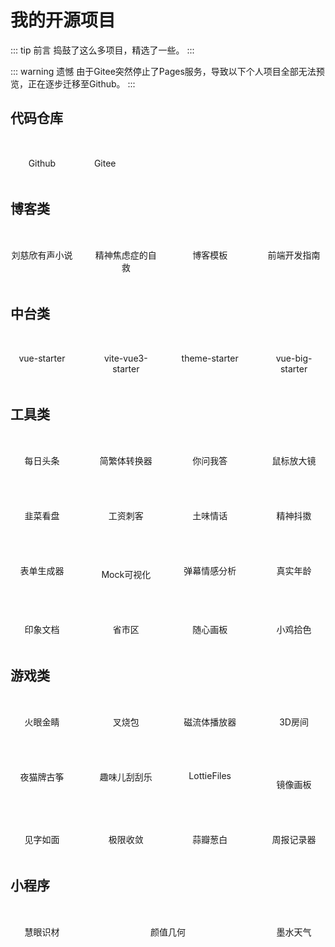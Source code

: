 # 我的开源项目

::: tip 前言
捣鼓了这么多项目，精选了一些。
:::

::: warning 遗憾
由于Gitee突然停止了Pages服务，导致以下个人项目全部无法预览，正在逐步迁移至Github。
:::

## 代码仓库

<!-- - [Github](https://github.com/JasonBai007)
- [Gitee](https://gitee.com/lubanseven) -->

<div class="row" style="justify-content: flex-start">
  <a class="itemWrap" target="_blank" href="https://github.com/JasonBai007">
    <img :src="$withBase('/projects/github.png')">
    <h4>Github</h4>
  </a>
  <a class="itemWrap" target="_blank" href="https://gitee.com/lubanseven">
    <img :src="$withBase('/projects/gitee.png')">
    <h4>Gitee</h4>
  </a>  
</div>

## 博客类

<!-- - [book](https://lubanseven.gitee.io/book) `刘慈欣短篇小说有声合集`
- [selfhelp](https://lubanseven.gitee.io/selfhelp) `精神焦虑症的自救`
- [blog](https://gitee.com/lubanseven/blog) `一个开箱即用的博客模板`
- [baipress](http://lubanseven.gitee.io/baipress) `曾经写的一个开发指南` -->

<div class="row">
  <a class="itemWrap" target="_blank" href="https://lubanseven.gitee.io/book">
    <img :src="$withBase('/projects/book1.png')">
    <h4>刘慈欣有声小说</h4>
  </a>
  <a class="itemWrap" target="_blank" href="https://lubanseven.gitee.io/selfhelp">
    <img :src="$withBase('/projects/book2.png')">
    <h4>精神焦虑症的自救</h4>
  </a>
  <a class="itemWrap" target="_blank" href="https://gitee.com/lubanseven/blog">
    <img :src="$withBase('/projects/book3.png')">
    <h4>博客模板</h4>
  </a>
  <a class="itemWrap" target="_blank" href="http://lubanseven.gitee.io/baipress">
    <img :src="$withBase('/projects/book4.png')">
    <h4>前端开发指南</h4>
  </a>
</div>

## 中台类

<!-- - [vue-starter](https://github.com/JasonBai007/vue-starter) `一个开箱即用的vue中台系统`
- [vite-starter](https://github.com/JasonBai007/vite-starter) `一个开箱即用的vite & vue3模板`
- [theme-starter](https://github.com/JasonBai007/theme-starter) `系统换肤示例模板`
- [vue-big-starter](https://gitee.com/lubanseven/vue-big-starter) `Vue大屏模板` -->

<div class="row">
  <a class="itemWrap" target="_blank" href="https://github.com/JasonBai007/vue-starter">
    <img :src="$withBase('/projects/template1.png')">
    <h4>vue-starter</h4>
  </a>
  <a class="itemWrap" target="_blank" href="https://gitee.com/lubanseven/vite-vue3-starter">
    <img :src="$withBase('/projects/template2.png')">
    <h4>vite-vue3-starter</h4>
  </a>
  <a class="itemWrap" target="_blank" href="https://github.com/JasonBai007/theme-starter">
    <img :src="$withBase('/projects/template3.png')">
    <h4>theme-starter</h4>
  </a>
  <a class="itemWrap" target="_blank" href="https://gitee.com/lubanseven/vue-big-starter">
    <img :src="$withBase('/projects/template4.png')">
    <h4>vue-big-starter</h4>
  </a>
</div>

## 工具类

<!-- - [news](https://lubanseven.gitee.io/news) `每日头条`
- [converter](https://lubanseven.gitee.io/converter) `简体-繁体 转换器`
- [ai](https://lubanseven.gitee.io/ai) `chatGPT聊天机器人-智子`
- [microscope](https://lubanseven.gitee.io/microscope) `鼠标放大镜`
- [chives](https://lubanseven.gitee.io/chives) `韭菜看盘`
- [salary](https://lubanseven.gitee.io/salary) `工资计算器`
- [qinghua](https://lubanseven.gitee.io/qinghua) `随机土味情话`
- [douyin](https://lubanseven.gitee.io/douyin) `抖音无水印下载工具`
- [lego](https://jasonbai007.github.io/lego) `拖拽表单生成器`
- [json-preview](https://jasonbai007.github.io/json-preview) `Mock数据可视化工具`
- [b-danmakus](https://github.com/JasonBai007/b-danmakus) `爬取B站弹幕数据并分析弹幕情感`
- [age](https://lubanseven.gitee.io/age) `真实年龄计算器`
- [keeper](https://jasonbai007.github.io/keeper) `计划执行记录器`
- [utils](https://gitee.com/lubanseven/utils) `封装了常用工具函数`
- [done](http://lubanseven.gitee.io/done) `周报记录器`
- [suanban](http://lubanseven.gitee.io/suanban/#/movie) `蒜瓣-聪白` -->

<div class="row">
  <a class="itemWrap" target="_blank" href="https://lubanseven.gitee.io/news">
    <img :src="$withBase('/projects/tools1.png')">
    <h4>每日头条</h4>
  </a>
  <a class="itemWrap" target="_blank" href="https://lubanseven.gitee.io/converter">
    <img :src="$withBase('/projects/tools2.png')">
    <h4>简繁体转换器</h4>
  </a>
  <a class="itemWrap" target="_blank" href="http://lubanseven.gitee.io/ai-pc">
    <img :src="$withBase('/projects/tools3.png')">
    <h4>你问我答</h4>
  </a>
  <a class="itemWrap" target="_blank" href="https://lubanseven.gitee.io/microscope">
    <img :src="$withBase('/projects/tools4.png')">
    <h4>鼠标放大镜</h4>
  </a>
</div>

<div class="row">
  <a class="itemWrap" target="_blank" href="https://lubanseven.gitee.io/chives">
    <img :src="$withBase('/projects/tools5.png')">
    <h4>韭菜看盘</h4>
  </a>
  <a class="itemWrap" target="_blank" href="https://lubanseven.gitee.io/salary">
    <img :src="$withBase('/projects/tools6.png')">
    <h4>工资刺客</h4>
  </a>
  <a class="itemWrap" target="_blank" href="https://lubanseven.gitee.io/qinghua">
    <img :src="$withBase('/projects/tools7.png')">
    <h4>土味情话</h4>
  </a>
  <a class="itemWrap" target="_blank" href="https://lubanseven.gitee.io/douyin">
    <img :src="$withBase('/projects/tools8.png')">
    <h4>精神抖擞</h4>
  </a>
</div>

<div class="row">
  <a class="itemWrap" target="_blank" href="https://jasonbai007.github.io/lego">
    <img :src="$withBase('/projects/tools9.png')">
    <h4>表单生成器</h4>
  </a>
  <a class="itemWrap" target="_blank" href="https://jasonbai007.github.io/json-preview">
    <img :src="$withBase('/projects/tools10.png')" style="margin-top: 16px;">
    <h4>Mock可视化</h4>
  </a>
  <a class="itemWrap" target="_blank" href="https://github.com/JasonBai007/b-danmakus">
    <img :src="$withBase('/projects/tools11.png')">
    <h4>弹幕情感分析</h4>
  </a>
  <a class="itemWrap" target="_blank" href="https://lubanseven.gitee.io/age">
    <img :src="$withBase('/projects/tools12.png')">
    <h4>真实年龄</h4>
  </a>
</div>

<div class="row">
  <a class="itemWrap" target="_blank" href="https://lubanseven.gitee.io/mark-me">
    <img :src="$withBase('/projects/tools13.png')">
    <h4>印象文档</h4>
  </a> 
  <a class="itemWrap" target="_blank" href="https://gitee.com/lubanseven/area">
    <img :src="$withBase('/projects/tools14.png')">
    <h4>省市区</h4>
  </a> 
  <a class="itemWrap" target="_blank" href="https://lubanseven.gitee.io/dream-pad">
    <img :src="$withBase('/projects/tools15.png')">
    <h4>随心画板</h4>
  </a> 
  <a class="itemWrap" target="_blank" href="https://lubanseven.gitee.io/eye-dropper">
    <img :src="$withBase('/projects/tools16.png')">
    <h4>小鸡拾色</h4>
  </a>  
</div>

## 游戏类

<!-- - [eyesight](https://lubanseven.gitee.io/eyesight) `火眼金睛H5游戏`
- [xball](https://lubanseven.gitee.io/xball) `叉烧包H5游戏`
- [fluid](https://lubanseven.gitee.io/fluid) `磁流体播放器`
- [cube](https://lubanseven.gitee.io/room/index.html) `ThreeJS的3D空间`
- [zither](https://lubanseven.gitee.io/zither) `夜猫牌古筝`
- [lottery](https://lubanseven.gitee.io/lottery) `趣味儿刮刮乐`
- [lottie](https://lubanseven.gitee.io/lottie) `LottieFiles` -->

<div class="row">
  <a class="itemWrap" target="_blank" href="https://lubanseven.gitee.io/eyesight">
    <img :src="$withBase('/projects/game1.png')">
    <h4>火眼金睛</h4>
  </a>
  <a class="itemWrap" target="_blank" href="https://lubanseven.gitee.io/xball">
    <img :src="$withBase('/projects/game2.png')">
    <h4>叉烧包</h4>
  </a>
  <a class="itemWrap" target="_blank" href="https://lubanseven.gitee.io/fluid">
    <img :src="$withBase('/projects/game3.png')">
    <h4>磁流体播放器</h4>
  </a>
  <a class="itemWrap" target="_blank" href="https://lubanseven.gitee.io/room/index.html">
    <img :src="$withBase('/projects/game4.png')">
    <h4>3D房间</h4>
  </a>
</div>
<div class="row">
  <a class="itemWrap" target="_blank" href="https://lubanseven.gitee.io/zither">
    <img :src="$withBase('/projects/game5.png')">
    <h4>夜猫牌古筝</h4>
  </a>
  <a class="itemWrap" target="_blank" href="https://lubanseven.gitee.io/lottery">
    <img :src="$withBase('/projects/game6.png')">
    <h4>趣味儿刮刮乐</h4>
  </a>
  <a class="itemWrap" target="_blank" href="https://lubanseven.gitee.io/lottie">
    <img :src="$withBase('/projects/game7.png')">
    <h4>LottieFiles</h4>
  </a> 
  <a class="itemWrap" target="_blank" href="https://lubanseven.gitee.io/mirror">
    <img :src="$withBase('/projects/game8.png')" style="margin-top: 22px;">
    <h4>镜像画板</h4>
  </a>  
</div>
<div class="row">
  <a class="itemWrap jianzi" target="_blank" href="https://lubanseven.gitee.io/writing/">
    <img :src="$withBase('/projects/game9.png')">
    <h4>见字如面</h4>
  </a>
  <a class="itemWrap" target="_blank" href="https://lubanseven.gitee.io/random/">
    <img :src="$withBase('/projects/game10.png')">
    <h4>极限收敛</h4>
  </a>
  <a class="itemWrap jianzi" target="_blank" href="http://lubanseven.gitee.io/suanban/#/about">
    <img :src="$withBase('/projects/game11.png')">
    <h4>蒜瓣葱白</h4>
  </a>
  <a class="itemWrap" target="_blank" href="http://lubanseven.gitee.io/done/#/">
    <img :src="$withBase('/projects/game12.png')">
    <h4>周报记录器</h4>
  </a>
</div>

## 小程序

<!-- - [慧眼识材](https://jasonbai007.github.io/tech/mp1.jpg) `文字识别/花卉识别/同声传译`
- [墨水天气](https://jasonbai007.github.io/tech/mp2.jpg) `气象趋势图`
- [颜值几何](https://jasonbai007.github.io/tech/mp3.jpg) `颜值检测工具` -->

<div class="row">
  <a class="itemWrap" target="_blank">
    <img :src="$withBase('/tech/mp1.jpg')" style="width:125px">
    <h4>慧眼识材</h4>
  </a>  
  <a class="itemWrap" target="_blank">
    <img :src="$withBase('/tech/mp3.jpg')" style="width:125px">
    <h4>颜值几何</h4>
  </a>  
  <a class="itemWrap" target="_blank">
    <img :src="$withBase('/tech/mp2.jpg')" style="width:125px">
    <h4>墨水天气</h4>
  </a>
</div>

<style scoped>

.row {
  display: flex;
  justify-content: space-between;
  text-align: center;
  margin-top: 20px;
}
.itemWrap {
  text-decoration: none;
  width: 20%;
  opacity: 1;
  display: block;
}
.itemWrap:hover {
  cursor: pointer;
}
img {
  display: block;
  width:40px;
  margin: 10px auto;
}
.itemWrap h4 {
  font-weight: normal;
}
@media screen and (max-width: 600px) {
  .itemWrap {
    width: 24%;
  }
  .itemWrap h4 {
    font-size: 12px;
  }  
}

</style>
